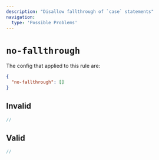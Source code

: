 ```yaml
---
description: "Disallow fallthrough of `case` statements"
navigation:
  type: 'Possible Problems'
---
```


# `no-fallthrough`

The config that applied to this rule are:

```json
{
  "no-fallthrough": []
}
```

## Invalid

```js invalid
//
```

## Valid

```js valid
//
```
  